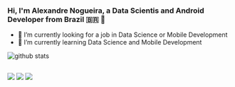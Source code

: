 ### Hi, I'm Alexandre Nogueira, a Data Scientis and Android Developer from Brazil :brazil: 👋
 
- 🔭 I’m currently looking for a job in Data Science or Mobile Development
- 🌱 I’m currently learning Data Science and Mobile Development


![github stats](https://github-readme-stats.vercel.app/api?username=alexandrevmn&theme=algolia&show_icons=true)

 ##
 
<div> 
  <a href="https://www.linkedin.com/in/rafaella-ballerini-45875016a" target="_blank"><img src="https://img.shields.io/badge/-LinkedIn-%230077B5?style=for-the-badge&logo=linkedin&logoColor=white" target="_blank"></a>
  <a href="https://instagram.com/rafaballerini" target="_blank"><img src="https://img.shields.io/badge/-Instagram-%23E4405F?style=for-the-badge&logo=instagram&logoColor=white" target="_blank"></a>
 	<a href = "mailto:contatorafaballerini@gmail.com"><img src="https://img.shields.io/badge/-Gmail-%23333?style=for-the-badge&logo=gmail&logoColor=white" target="_blank"></a>
</div>
